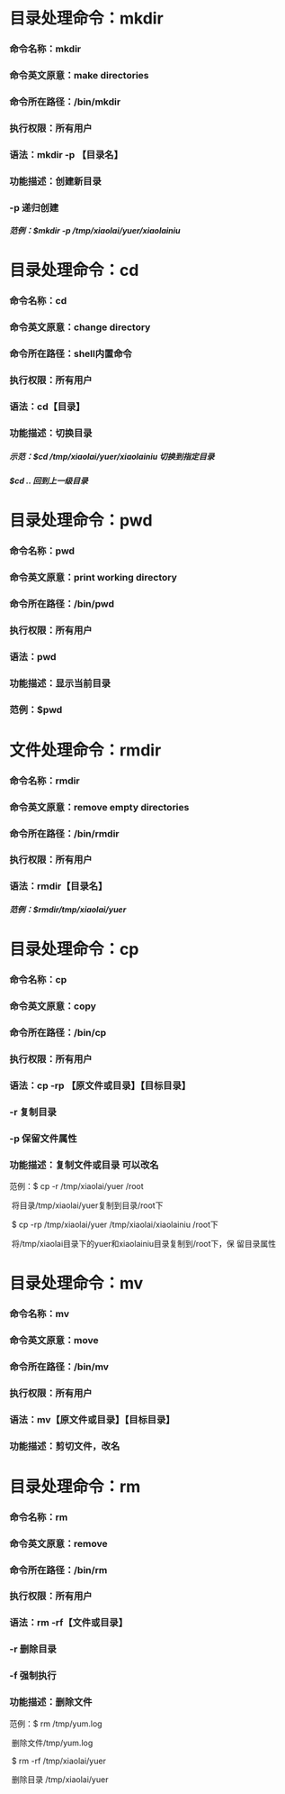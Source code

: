 # 目录处理命令：mkdir

### 命令名称：mkdir

### 命令英文原意：make directories

### 命令所在路径：/bin/mkdir

### 执行权限：所有用户

### 语法：mkdir -p 【目录名】

### 功能描述：创建新目录

### -p   递归创建

##### 范例：$mkdir -p /tmp/xiaolai/yuer/xiaolainiu

# 目录处理命令：cd

### 命令名称：cd

### 命令英文原意：change directory

### 命令所在路径：shell内置命令

### 执行权限：所有用户

### 语法：cd【目录】

### 功能描述：切换目录

##### 示范：$cd /tmp/xiaolai/yuer/xiaolainiu  切换到指定目录

##### $cd ..             回到上一级目录

# 目录处理命令：pwd

### 命令名称：pwd

### 命令英文原意：print working directory

### 命令所在路径：/bin/pwd

### 执行权限：所有用户

### 语法：pwd 

### 功能描述：显示当前目录

### 范例：$pwd

# 文件处理命令：rmdir

### 命令名称：rmdir

### 命令英文原意：remove empty directories

### 命令所在路径：/bin/rmdir

### 执行权限：所有用户

### 语法：rmdir【目录名】

##### 范例：$rmdir/tmp/xiaolai/yuer

# 目录处理命令：cp

### 命令名称：cp

### 命令英文原意：copy

### 命令所在路径：/bin/cp

### 执行权限：所有用户              

### 语法：cp -rp 【原文件或目录】【目标目录】

### -r     复制目录 

### -p    保留文件属性

### 功能描述：复制文件或目录   可以改名

范例：$ cp -r /tmp/xiaolai/yuer /root

​           将目录/tmp/xiaolai/yuer复制到目录/root下

​          $ cp -rp /tmp/xiaolai/yuer /tmp/xiaolai/xiaolainiu /root下

​           将/tmp/xiaolai目录下的yuer和xiaolainiu目录复制到/root下，保     留目录属性

# 目录处理命令：mv

### 命令名称：mv

### 命令英文原意：move

### 命令所在路径：/bin/mv

### 执行权限：所有用户

### 语法：mv【原文件或目录】【目标目录】

### 功能描述：剪切文件，改名

# 目录处理命令：rm

### 命令名称：rm

### 命令英文原意：remove

### 命令所在路径：/bin/rm

### 执行权限：所有用户

### 语法：rm -rf【文件或目录】

### -r   删除目录

### -f   强制执行

### 功能描述：删除文件

范例：$ rm /tmp/yum.log

​            删除文件/tmp/yum.log

​            $ rm -rf /tmp/xiaolai/yuer

​            删除目录 /tmp/xiaolai/yuer